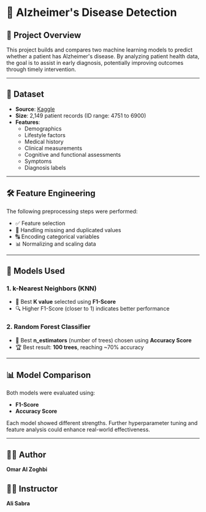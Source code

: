 # 🧠 Alzheimer's Disease Detection

## 📌 Project Overview

This project builds and compares two machine learning models to predict whether a patient has Alzheimer's disease. By analyzing patient health data, the goal is to assist in early diagnosis, potentially improving outcomes through timely intervention.

---

## 📂 Dataset

- **Source**: [Kaggle](https://www.kaggle.com)
- **Size**: 2,149 patient records (ID range: 4751 to 6900)
- **Features**:
  - Demographics
  - Lifestyle factors
  - Medical history
  - Clinical measurements
  - Cognitive and functional assessments
  - Symptoms
  - Diagnosis labels

---

## 🛠️ Feature Engineering

The following preprocessing steps were performed:

- ✅ Feature selection
- 🧼 Handling missing and duplicated values
- 🔠 Encoding categorical variables
- 📊 Normalizing and scaling data

---

## 🤖 Models Used

### 1. k-Nearest Neighbors (KNN)

- 📌 Best **K value** selected using **F1-Score**
- 🔍 Higher F1-Score (closer to 1) indicates better performance

### 2. Random Forest Classifier

- 🌲 Best **n_estimators** (number of trees) chosen using **Accuracy Score**
- 🏆 Best result: **100 trees**, reaching ~70% accuracy

---

## 📊 Model Comparison

Both models were evaluated using:

- **F1-Score**
- **Accuracy Score**

Each model showed different strengths. Further hyperparameter tuning and feature analysis could enhance real-world effectiveness.

---

## 👨‍💻 Author

**Omar Al Zoghbi**

## 👨‍🏫 Instructor

**Ali Sabra**
